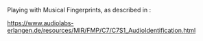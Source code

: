 
Playing with Musical Fingerprints, as described in : 


https://www.audiolabs-erlangen.de/resources/MIR/FMP/C7/C7S1_AudioIdentification.html


